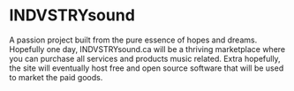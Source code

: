 # INDVSTRYsound
A passion project built from the pure essence of hopes and dreams.
Hopefully one day, INDVSTRYsound.ca will be a thriving marketplace where you can purchase all services and products music related.
Extra hopefully, the site will eventually host free and open source software that will be used to market the paid goods.
